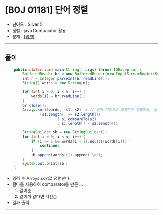 # \[BOJ 01181\] 단어 정렬

- 난이도 : Silver 5
- 정렬 : java Comparator 활용
- 문제 : <a href="https://www.acmicpc.net/problem/1181" target="_blank"> [링크]</a>

---  

## 풀이
```java
    public static void main(String[] args) throws IOException {
        BufferedReader br = new BufferedReader(new InputStreamReader(System.in));
        int n = Integer.parseInt(br.readLine());
        String[] words = new String[n];

        for (int i = 0; i < n; i++) {
            words[i] = br.readLine();
        }
        br.close();
        Arrays.sort(words, (s1, s2) -> // 길이 기준으로 오름차순 정렬하되, 길이가 같으면 사전식으로 오름차순 정렬한다.
                (s1.length() == s2.length())
                        ? s1.compareTo(s2)
                        : s1.length() - s2.length());

        StringBuilder sb = new StringBuilder();
        for (int i = 0; i < n; i++) {
            if (i >= 1 && words[i - 1].equals(words[i])) {
                continue;
            }
            sb.append(words[i]).append('\n');
        }
        System.out.print(sb);
    }
```
- 입력 후 Arrays.sort로 정렬한다.
- 람다를 사용하여 comparator를 만든다.
  1. 길이순
  2. 길이가 같다면 사전순
- 결과 출력

---

